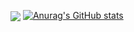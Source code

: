 <img align="center" src="https://github-readme-stats.vercel.app/api/top-langs/?username=idaoyu&langs_count=8"></img>
[![Anurag's GitHub stats](https://github-readme-stats.vercel.app/api?username=idaoyu)](https://github.com/anuraghazra/github-readme-stats)
